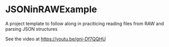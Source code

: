 # JSONinRAWExample
A project template to follow along in praciticing reading files from RAW and parsing JSON structures 

See the video at https://youtu.be/gnj-Df7QQHU
